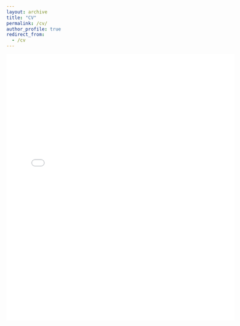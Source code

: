 ```yaml
---
layout: archive
title: "CV"
permalink: /cv/
author_profile: true
redirect_from:
  - /cv
---
```


<embed src="{{.BASE_PATH }}/files/GaneshGorti_CV_113022.pdf" width="600" height="700" type='application/pdf'>


